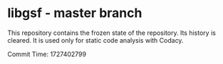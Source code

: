 # libgsf - master branch

This repository contains the frozen state of the repository.
Its history is cleared. It is used only for static code
analysis with Codacy.

Commit Time: 1727402799